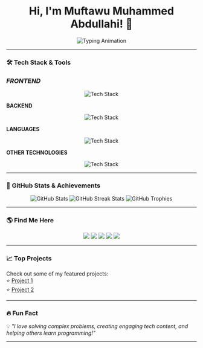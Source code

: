 <h1 align="center"> Hi, I'm Muftawu Muhammed Abdullahi! 👋</h1>

<p align="center">
  <img src="https://readme-typing-svg.herokuapp.com?font=Fira+Code&pause=1000&color=F7A400&center=true&vCenter=true&width=435&lines=Full-Stack+Developer+%7C+Tech+YouTuber;Building+Awesome+Web+Experiences;Always+Learning+%7C+JavaScript+%7C+AI+%7C+Flutter" alt="Typing Animation" />
</p>

---

### 🛠️ **Tech Stack & Tools**
### ***FRONTEND***
<div align="center">
  <img src="https://skillicons.dev/icons?i=html,css,react,bootstrap,tailwind,js,ts,jquery,figma," alt="Tech Stack" />
</div>


**BACKEND**
<div align="center">
  <img src="https://skillicons.dev/icons?i=nodejs,npm,express,ejs,rest,cli,mysql,postgres,authentication" alt="Tech Stack" />
</div>

**LANGUAGES**
<div align="center">
  <img src="https://skillicons.dev/icons?i=html,css,js,ts,dart,nodejs,mysql,python,cpp,java,figma," alt="Tech Stack" />
</div>

**OTHER TECHNOLOGIES**
<div align="center">
  <img src="https://skillicons.dev/icons?i=nft,token,blockchain,mysql,git,github,jetbrain,vscode,web3,aws,docker" alt="Tech Stack" />
</div>

---

### 🚀 **GitHub Stats & Achievements**
<div align="center">
  <img src="https://github-readme-stats.vercel.app/api?username=YourGitHubUsername&show_icons=true&theme=radical" alt="GitHub Stats" />
  <img src="https://github-readme-streak-stats.herokuapp.com/?user=YourGitHubUsername&theme=radical" alt="GitHub Streak Stats" />
  <img src="https://github-profile-trophy.vercel.app/?username=YourGitHubUsername&theme=onedark" alt="GitHub Trophies" />
</div>

---

### 🌎 **Find Me Here**
<div align="center">
  <a href="https://x.com/muftydevelops" target="_blank"><img src="https://img.shields.io/badge/Twitter-1DA1F2?style=for-the-badge&logo=twitter&logoColor=white"/></a>
  <a href="https://linkedin.com/in/muftydevelops" target="_blank"><img src="https://img.shields.io/badge/LinkedIn-0077B5?style=for-the-badge&logo=linkedin&logoColor=white"/></a>
  <a href="https://youtube.com/@muftydevelops" target="_blank"><img src="https://img.shields.io/badge/YouTube-FF0000?style=for-the-badge&logo=youtube&logoColor=white"/></a>
  <a href="https://tiktok.com/@muftydevelops" target="_blank"><img src="https://img.shields.io/badge/TikTok-FF0000?style=for-the-badge&logo=tiktok&logoColor=white"/></a>
  <a href="https://github.com/muftydevelops" target="_blank"><img src="https://img.shields.io/badge/GitHub-181717?style=for-the-badge&logo=github&logoColor=white"/></a>
</div>

---

### 📈 **Top Projects**
Check out some of my featured projects:  
⭐ [Project 1](https://github.com/YourGitHubUsername/Project1)  
⭐ [Project 2](https://github.com/YourGitHubUsername/Project2)  

---

### 🔥 **Fun Fact**
💡 *"I love solving complex problems, creating engaging tech content, and helping others learn programming!"*

---
